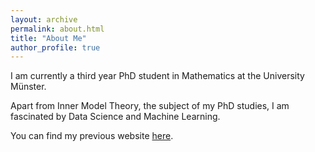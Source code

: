 ```yaml
---
layout: archive
permalink: about.html 
title: "About Me"
author_profile: true
---
```


I am currently a third year PhD student in Mathematics at the University M&uuml;nster.

Apart from Inner Model Theory, the subject of my PhD studies, I am fascinated by Data Science and Machine Learning.

You can find my previous website [here](https://www.stefanmesken.info).
